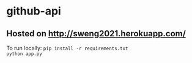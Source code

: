 # github-api

## Hosted on http://sweng2021.herokuapp.com/

To run locally:
    ```pip install -r requirements.txt```  
    ```python app.py```

